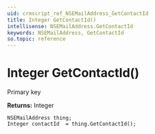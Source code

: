 ```yaml
---
uid: crmscript_ref_NSEMailAddress_GetContactId
title: Integer GetContactId()
intellisense: NSEMailAddress.GetContactId
keywords: NSEMailAddress, GetContactId
so.topic: reference
---
```


# Integer GetContactId()

Primary key

**Returns:** Integer

```crmscript
NSEMailAddress thing;
Integer contactId  = thing.GetContactId();
```

